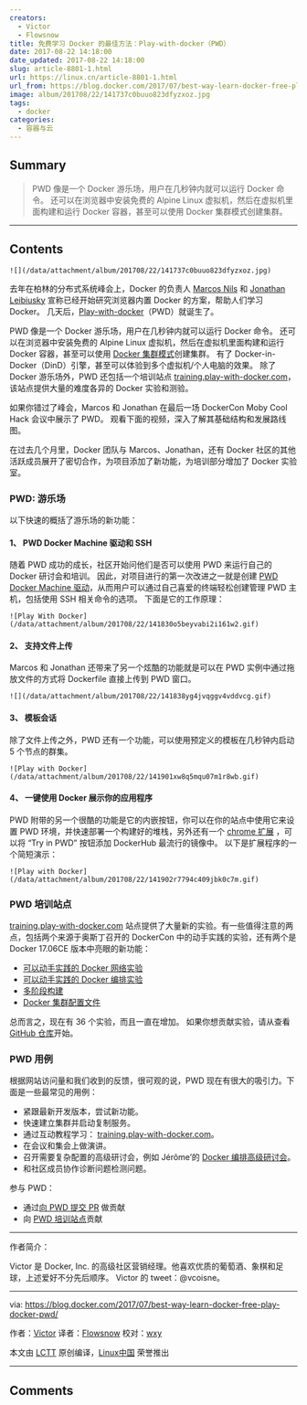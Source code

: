 ```yaml
---
creators:
  - Victor
  - Flowsnow
title: 免费学习 Docker 的最佳方法：Play-with-docker（PWD）
date: 2017-08-22 14:18:00
date_updated: 2017-08-22 14:18:00
slug: article-8801-1.html
url: https://linux.cn/article-8801-1.html
url_from: https://blog.docker.com/2017/07/best-way-learn-docker-free-play-docker-pwd/
image: album/201708/22/141737c0buuo823dfyzxoz.jpg
tags:
  - docker
categories:
  - 容器与云
---
```


## Summary

> PWD 像是一个 Docker 游乐场，用户在几秒钟内就可以运行 Docker 命令。 还可以在浏览器中安装免费的 Alpine Linux 虚拟机，然后在虚拟机里面构建和运行 Docker 容器，甚至可以使用 Docker 集群模式创建集群。

***

<!-- more -->

## Contents

`![](/data/attachment/album/201708/22/141737c0buuo823dfyzxoz.jpg)`

去年在柏林的分布式系统峰会上，Docker 的负责人 [Marcos Nils](https://www.twitter.com/marcosnils) 和 [Jonathan Leibiusky](https://www.twitter.com/xetorthio) 宣称已经开始研究浏览器内置 Docker 的方案，帮助人们学习 Docker。 几天后，[Play-with-docker](http://play-with-docker.com/)（PWD）就诞生了。

PWD 像是一个 Docker 游乐场，用户在几秒钟内就可以运行 Docker 命令。 还可以在浏览器中安装免费的 Alpine Linux 虚拟机，然后在虚拟机里面构建和运行 Docker 容器，甚至可以使用 [Docker 集群模式](https://docs.docker.com/engine/swarm/)创建集群。 有了 Docker-in-Docker（DinD）引擎，甚至可以体验到多个虚拟机/个人电脑的效果。 除了 Docker 游乐场外，PWD 还包括一个培训站点 [training.play-with-docker.com](http://training.play-with-docker.com/)，该站点提供大量的难度各异的 Docker 实验和测验。

如果你错过了峰会，Marcos 和 Jonathan 在最后一场 DockerCon Moby Cool Hack 会议中展示了 PWD。 观看下面的视频，深入了解其基础结构和发展路线图。

在过去几个月里，Docker 团队与 Marcos、Jonathan，还有 Docker 社区的其他活跃成员展开了密切合作，为项目添加了新功能，为培训部分增加了 Docker 实验室。

### PWD: 游乐场

以下快速的概括了游乐场的新功能：

#### 1、 PWD Docker Machine 驱动和 SSH

随着 PWD 成功的成长，社区开始问他们是否可以使用 PWD 来运行自己的 Docker 研讨会和培训。 因此，对项目进行的第一次改进之一就是创建 [PWD Docker Machine 驱动](https://github.com/play-with-docker/docker-machine-driver-pwd/releases/tag/v0.0.5)，从而用户可以通过自己喜爱的终端轻松创建管理 PWD 主机，包括使用 SSH 相关命令的选项。 下面是它的工作原理：

`![Play With Docker](/data/attachment/album/201708/22/141830o5beyvabi2i161w2.gif)`

#### 2、 支持文件上传

Marcos 和 Jonathan 还带来了另一个炫酷的功能就是可以在 PWD 实例中通过拖放文件的方式将 Dockerfile 直接上传到 PWD 窗口。

`![](/data/attachment/album/201708/22/141838yg4jvqggv4vddvcg.gif)`

#### 3、 模板会话

除了文件上传之外，PWD 还有一个功能，可以使用预定义的模板在几秒钟内启动 5 个节点的群集。

`![Play with Docker](/data/attachment/album/201708/22/141901xw8q5mqu07m1r8wb.gif)`

#### 4、 一键使用 Docker 展示你的应用程序

PWD 附带的另一个很酷的功能是它的内嵌按钮，你可以在你的站点中使用它来设置 PWD 环境，并快速部署一个构建好的堆栈，另外还有一个 [chrome 扩展](https://chrome.google.com/webstore/detail/play-with-docker/kibbhpioncdhmamhflnnmfonadknnoan) ，可以将 “Try in PWD” 按钮添加 DockerHub 最流行的镜像中。 以下是扩展程序的一个简短演示：

`![Play with Docker](/data/attachment/album/201708/22/141902r7794c409jbk0c7m.gif)`

### PWD 培训站点

[training.play-with-docker.com](http://training.play-with-docker.com/) 站点提供了大量新的实验。有一些值得注意的两点，包括两个来源于奥斯丁召开的 DockerCon 中的动手实践的实验，还有两个是 Docker 17.06CE 版本中亮眼的新功能：

* [可以动手实践的 Docker 网络实验](http://training.play-with-docker.com/docker-networking-hol/)
* [可以动手实践的 Docker 编排实验](http://training.play-with-docker.com/orchestration-hol/)
* [多阶段构建](http://training.play-with-docker.com/multi-stage/)
* [Docker 集群配置文件](http://training.play-with-docker.com/swarm-config/)

总而言之，现在有 36 个实验，而且一直在增加。 如果你想贡献实验，请从查看 [GitHub 仓库](https://github.com/play-with-docker/play-with-docker.github.io)开始。

### PWD 用例

根据网站访问量和我们收到的反馈，很可观的说，PWD 现在有很大的吸引力。下面是一些最常见的用例：

* 紧跟最新开发版本，尝试新功能。
* 快速建立集群并启动复制服务。
* 通过互动教程学习： [training.play-with-docker.com](http://training.play-with-docker.com/)。
* 在会议和集会上做演讲。
* 召开需要复杂配置的高级研讨会，例如 Jérôme’的 [Docker 编排高级研讨会](https://github.com/docker/labs/tree/master/Docker-Orchestration)。
* 和社区成员协作诊断问题检测问题。

参与 PWD：

* 通过[向 PWD 提交 PR](https://github.com/play-with-docker/) 做贡献
* 向 [PWD 培训站点](https://github.com/play-with-docker/training)贡献

---

作者简介：

Victor 是 Docker, Inc. 的高级社区营销经理。他喜欢优质的葡萄酒、象棋和足球，上述爱好不分先后顺序。 Victor 的 tweet：@vcoisne。

---

via: <https://blog.docker.com/2017/07/best-way-learn-docker-free-play-docker-pwd/>

作者：[Victor](https://blog.docker.com/author/victor_c/) 译者：[Flowsnow](https://github.com/Flowsnow) 校对：[wxy](https://github.com/wxy)

本文由 [LCTT](https://github.com/LCTT/TranslateProject) 原创编译，[Linux中国](https://linux.cn/) 荣誉推出

***

## Comments
